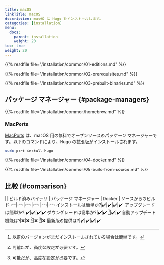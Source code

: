 ```yaml
---
title: macOS
linkTitle: macOS
description: macOS に Hugo をインストールします。
categories: [installation]
menu:
  docs:
    parent: installation
    weight: 20
toc: true
weight: 20
---
```

{{% readfile file="/installation/common/01-editions.md" %}}

{{% readfile file="/installation/common/02-prerequisites.md" %}}

{{% readfile file="/installation/common/03-prebuilt-binaries.md" %}}

## パッケージ マネージャー {#package-managers}

{{% readfile file="/installation/common/homebrew.md" %}}

### MacPorts

[MacPorts] は、macOS 用の無料でオープンソースのパッケージ マネージャーです。以下のコマンドにより、Hugo の拡張版がインストールされます。

```sh
sudo port install hugo
```

[MacPorts]: https://www.macports.org/

{{% readfile file="/installation/common/04-docker.md" %}}

{{% readfile file="/installation/common/05-build-from-source.md" %}}

## 比較 {#comparison}

|| ビルド済みバイナリ | パッケージ マネージャー | Docker | ソースからのビルド
:--|:--:|:--:|:--:|:--:|:--:
インストールは簡単か?|:heavy_check_mark:|:heavy_check_mark:|:heavy_check_mark:|:heavy_check_mark:|
アップグレードは簡単か?|:heavy_check_mark:|:heavy_check_mark:|:heavy_check_mark:|:heavy_check_mark:
ダウングレードは簡単か?|:heavy_check_mark:|:heavy_check_mark: [^1]|:heavy_check_mark:|:heavy_check_mark:
自動アップデート機能は?|:x:|:x: [^2]|:x: [^2]|:x:
最新版の提供は?|:heavy_check_mark:|:heavy_check_mark:|:heavy_check_mark:|:heavy_check_mark:

[^1]: 以前のバージョンがまだインストールされている場合は簡単です。
[^2]: 可能だが、高度な設定が必要です。
